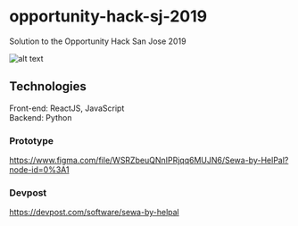 # opportunity-hack-sj-2019
Solution to the Opportunity Hack San Jose 2019

![alt text](https://user-images.githubusercontent.com/13090095/71559709-74e76880-2a59-11ea-9c2e-83a10e1d4a34.png)

## Technologies ##
Front-end: ReactJS, JavaScript  
Backend: Python

### Prototype ###
https://www.figma.com/file/WSRZbeuQNnIPRjqq6MUJN6/Sewa-by-HelPal?node-id=0%3A1

### Devpost ###
https://devpost.com/software/sewa-by-helpal
